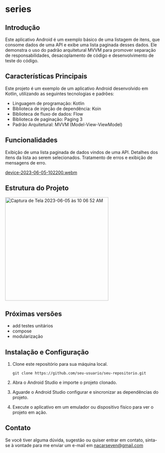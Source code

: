 # series

## Introdução

Este aplicativo Android é um exemplo básico de uma listagem de itens, que consome dados de uma API e exibe uma lista paginada desses dados. Ele demonstra o uso do padrão arquitetural MVVM para promover separação de responsabilidades, desacoplamento de código e desenvolvimento de teste do código.

## Características Principais

Este projeto é um exemplo de um aplicativo Android desenvolvido em Kotlin, utilizando as seguintes tecnologias e padrões:

- Linguagem de programação: Kotlin
- Biblioteca de injeção de dependência: Koin
- Biblioteca de fluxo de dados: Flow
- Biblioteca de paginação: Paging 3
- Padrão Arquitetural: MVVM (Model-View-ViewModel)

## Funcionalidades

Exibição de uma lista paginada de dados vindos de uma API.
Detalhes dos itens da lista ao serem selecionados.
Tratamento de erros e exibição de mensagens de erro.

[device-2023-06-05-102200.webm](https://github.com/nacarseven/series/assets/11820477/73443823-1478-4984-95c5-8317ffe7645c)

## Estrutura do Projeto

<img width="332" alt="Captura de Tela 2023-06-05 às 10 06 52 AM" src="https://github.com/nacarseven/series/assets/11820477/76914114-64ed-4681-85b8-a6a9319af346">

## Próximas versões
- add testes unitários
- compose
- modularização

## Instalação e Configuração

1. Clone este repositório para sua máquina local.
   ```
   git clone https://github.com/seu-usuario/seu-repositorio.git
   ```

2. Abra o Android Studio e importe o projeto clonado.

3. Aguarde o Android Studio configurar e sincronizar as dependências do projeto.

4. Execute o aplicativo em um emulador ou dispositivo físico para ver o projeto em ação.

## Contato

Se você tiver alguma dúvida, sugestão ou quiser entrar em contato, sinta-se à vontade para me enviar um e-mail em nacarseven@gmail.com
